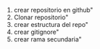 1. crear repositorio en github"
2. Clonar repositorio"
3. crear estructura del repo"
4. crear gitignore"
5. crear rama secundaria"